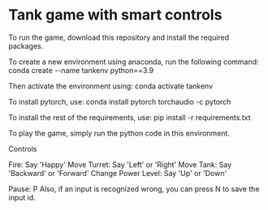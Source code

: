 # Tank game with smart controls


To run the game, download this repository and install the required packages.

To create a new environment using anaconda, run the following command: 
conda create --name tankenv python==3.9

Then activate the environment using:
conda activate tankenv

To install pytorch, use:
conda install pytorch torchaudio -c pytorch

To install the rest of the requirements, use:
pip install -r requirements.txt

To play the game, simply run the python code in this environment. 


Controls

Fire: Say 'Happy'
Move Turret: Say 'Left' or 'Right'
Move Tank: Say 'Backward' or 'Forward'
Change Power Level: Say 'Up' or 'Down'

Pause: P
Also, if an input is recognized wrong, you can press N to save the input id. 
